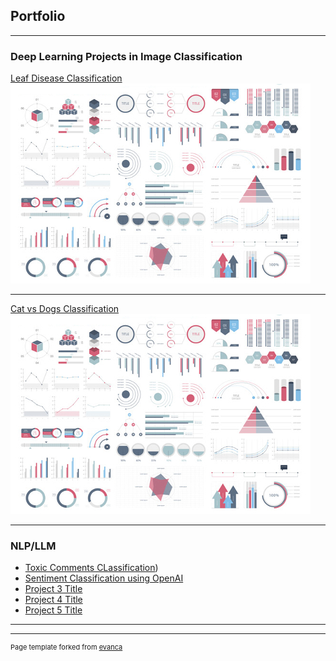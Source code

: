 ## Portfolio

---

### Deep Learning Projects in Image Classification

[Leaf Disease Classification](/DeepLearning_Projects/1.%20leaf-disease-classification.ipynb)
<img src="images/dummy_thumbnail.jpg?raw=true"/>

---
[Cat vs Dogs Classification](/DeepLearning_Projects/Cats_vs_Dogs.ipynb)
<img src="images/dummy_thumbnail.jpg?raw=true"/>


---

### NLP/LLM

- [Toxic Comments CLassification]([/llm_journey/SentimentAnalysis/ToxicCommentClassifierBERT.ipynb))
- [Sentiment Classification using OpenAI](https://github.com/Member09/llm_journey/blob/main/SentimentAnalysis/SA_using_OpenAI.ipynb)
- [Project 3 Title](http://example.com/)
- [Project 4 Title](http://example.com/)
- [Project 5 Title](http://example.com/)

---




---
<p style="font-size:11px">Page template forked from <a href="https://github.com/evanca/quick-portfolio">evanca</a></p>
<!-- Remove above link if you don't want to attibute -->
